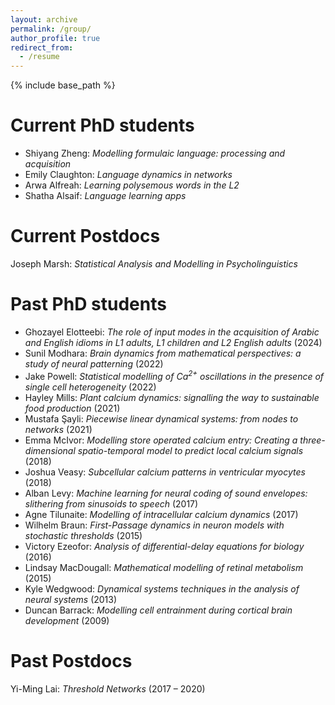 ```yaml
---
layout: archive
permalink: /group/
author_profile: true
redirect_from:
  - /resume
---
```


{% include base_path %}

Current PhD students
======
* Shiyang Zheng: *Modelling formulaic language: processing and acquisition*
* Emily Claughton: *Language dynamics in networks*
* Arwa Alfreah: *Learning polysemous words in the L2*
* Shatha Alsaif: *Language learning apps*

Current Postdocs
======
Joseph Marsh: *Statistical Analysis and Modelling in Psycholinguistics*


Past PhD students
======
* Ghozayel Elotteebi: *The role of input modes in the acquisition of Arabic and English idioms in L1 adults, L1 children and L2 English adults* (2024)
* Sunil Modhara: *Brain dynamics from mathematical perspectives: a study of neural patterning* (2022)
* Jake Powell: *Statistical modelling of Ca<sup>2+</sup> oscillations in the presence of single cell heterogeneity* (2022)
* Hayley Mills: *Plant calcium dynamics: signalling the way to sustainable food production* (2021)
* Mustafa Şayli: *Piecewise linear dynamical systems: from nodes to networks* (2021)
* Emma McIvor: *Modelling store operated calcium entry: Creating a three- dimensional spatio-temporal model to predict local calcium signals* (2018)
* Joshua Veasy: *Subcellular calcium patterns in ventricular myocytes* (2018)
* Alban Levy: *Machine learning for neural coding of sound envelopes: slithering from sinusoids to speech* (2017)
* Agne Tilunaite: *Modelling of intracellular calcium dynamics* (2017)
* Wilhelm Braun: *First-Passage dynamics in neuron models with stochastic thresholds* (2015)
* Victory Ezeofor: *Analysis of differential-delay equations for biology* (2016)
* Lindsay MacDougall: *Mathematical modelling of retinal metabolism* (2015)
* Kyle Wedgwood: *Dynamical systems techniques in the analysis of neural systems* (2013)
* Duncan Barrack: *Modelling cell entrainment during cortical brain development* (2009)

Past Postdocs
======

Yi-Ming Lai: *Threshold Networks* (2017 – 2020)